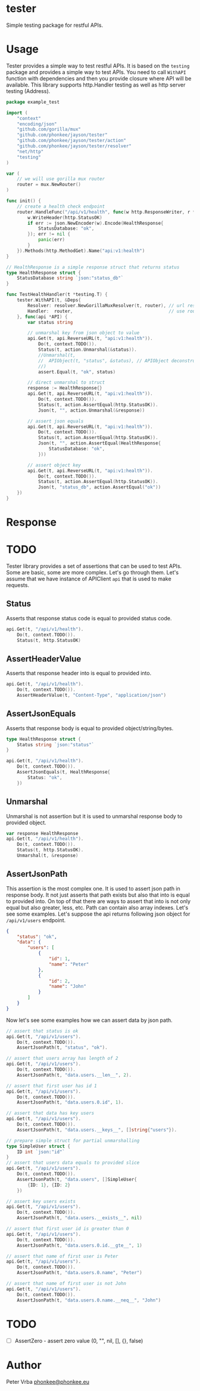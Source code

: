 # tester

Simple testing package for restful APIs.

# Usage

Tester provides a simple way to test restful APIs. It is based on the `testing` package and provides a simple way to test APIs.
You need to call `WithAPI` function with dependencies and then you provide closure where API will be available.
This library supports http.Handler testing as well as http server testing (Address).

```go
package example_test

import (
	"context"
	"encoding/json"
	"github.com/gorilla/mux"
	"github.com/phonkee/jayson/tester"
	"github.com/phonkee/jayson/tester/action"
	"github.com/phonkee/jayson/tester/resolver"
	"net/http"
	"testing"
)

var (
	// we will use gorilla mux router
	router = mux.NewRouter()
)

func init() {
	// create a health check endpoint
	router.HandleFunc("/api/v1/health", func(w http.ResponseWriter, r *http.Request) {
		w.WriteHeader(http.StatusOK)
		if err := json.NewEncoder(w).Encode(HealthResponse{
			StatusDatabase: "ok",
		}); err != nil {
			panic(err)
		}
	}).Methods(http.MethodGet).Name("api:v1:health")
}

// HealthResponse is a simple response struct that returns status
type HealthResponse struct {
	StatusDatabase string `json:"status_db"`
}

func TestHealthHandler(t *testing.T) {
	tester.WithAPI(t, &Deps{
		Resolver: resolver.NewGorillaMuxResolver(t, router), // url resolver for gorilla mux
		Handler:  router,                                    // use router as http.Handler
	}, func(api *API) {
		var status string

		// unmarshal key from json object to value
		api.Get(t, api.ReverseURL(t, "api:v1:health")).
			Do(t, context.TODO()).
			Status(t, action.Unmarshal(&status)).
			//Unmarshal(t,
			//	APIObject(t, "status", &status), // APIObject deconstructs json object to value given key value pairs
			//)
			assert.Equal(t, "ok", status)

		// direct unmarshal to struct
		response := HealthResponse{}
		api.Get(t, api.ReverseURL(t, "api:v1:health")).
			Do(t, context.TODO()).
			Status(t, action.AssertEqual(http.StatusOK)).
			Json(t, "", action.Unmarshal(&response))

		// assert json equals
		api.Get(t, api.ReverseURL(t, "api:v1:health")).
			Do(t, context.TODO()).
			Status(t, action.AssertEqual(http.StatusOK)).
			Json(t, "", action.AssertEqual(HealthResponse{
				StatusDatabase: "ok",
			}))

		// assert object key
		api.Get(t, api.ReverseURL(t, "api:v1:health")).
			Do(t, context.TODO()).
			Status(t, action.AssertEqual(http.StatusOK)).
			Json(t, "status_db", action.AssertEqual("ok"))
	})
}

```

# Response

# TODO


Tester library provides a set of assertions that can be used to test APIs.
Some are basic, some are more complex. Let's go through them.
Let's assume that we have instance of APIClient `api` that is used to make requests.

## Status

Asserts that response status code is equal to provided status code.

```go
api.Get(t, "/api/v1/health").
    Do(t, context.TODO()).
    Status(t, http.StatusOK)
```

## AssertHeaderValue

Asserts that response header into is equal to provided into.

```go
api.Get(t, "/api/v1/health").
    Do(t, context.TODO()).
    AssertHeaderValue(t, "Content-Type", "application/json")
```

## AssertJsonEquals

Asserts that response body is equal to provided object/string/bytes.

```go
type HealthResponse struct {
    Status string `json:"status"`
}

api.Get(t, "/api/v1/health").
    Do(t, context.TODO()).
    AssertJsonEquals(t, HealthResponse{
        Status: "ok",
    })
```

## Unmarshal

Unmarshal is not assertion but it is used to unmarshal response body to provided object.

```go
var response HealthResponse
api.Get(t, "/api/v1/health").
    Do(t, context.TODO()).
    Status(t, http.StatusOK).
    Unmarshal(t, &response)
```

## AssertJsonPath

This assertion is the most complex one. It is used to assert json path in response body.
It not just asserts that path exists but also that into is equal to provided into.
On top of that there are ways to assert that into is not only equal but also greater, less, etc.
Path can contain also array indexes.
Let's see some examples.
Let's suppose the api returns following json object for `/api/v1/users` endpoint.

```json
{
    "status": "ok",
    "data": {
        "users": [
            {
                "id": 1,
                "name": "Peter"
            },
            {
                "id": 2,
                "name": "John"
            }
        ]
    }
}
```

Now let's see some examples how we can assert data by json path.

```go
// assert that status is ok
api.Get(t, "/api/v1/users").
    Do(t, context.TODO()).
    AssertJsonPath(t, "status", "ok").

// assert that users array has length of 2
api.Get(t, "/api/v1/users").
    Do(t, context.TODO()).
    AssertJsonPath(t, "data.users.__len__", 2).

// assert that first user has id 1
api.Get(t, "/api/v1/users").
    Do(t, context.TODO()).
    AssertJsonPath(t, "data.users.0.id", 1).

// assert that data has key users
api.Get(t, "/api/v1/users").
    Do(t, context.TODO()).
    AssertJsonPath(t, "data.users.__keys__", []string{"users"}).

// prepare simple struct for partial unmarshalling
type SimpleUser struct {
    ID int `json:"id"`
}
// assert that users data equals to provided slice
api.Get(t, "/api/v1/users").
    Do(t, context.TODO()).
    AssertJsonPath(t, "data.users", []SimpleUser{
        {ID: 1}, {ID: 2}
    })

// assert key users exists
api.Get(t, "/api/v1/users").
    Do(t, context.TODO()).
    AssertJsonPath(t, "data.users.__exists__", nil)

// assert that first user id is greater than 0
api.Get(t, "/api/v1/users").
    Do(t, context.TODO()).
    AssertJsonPath(t, "data.users.0.id.__gte__", 1)

// assert that name of first user is Peter
api.Get(t, "/api/v1/users").
    Do(t, context.TODO()).
    AssertJsonPath(t, "data.users.0.name", "Peter")

// assert that name of first user is not John
api.Get(t, "/api/v1/users").
    Do(t, context.TODO()).
    AssertJsonPath(t, "data.users.0.name.__neq__", "John")
```

# TODO
- [ ] AssertZero - assert zero value (0, "", nil, [], {}, false)

# Author

Peter Vrba <phonkee@phonkee.eu>